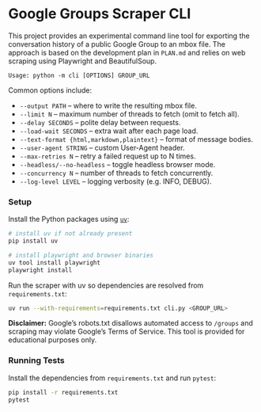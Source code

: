 # Google Groups Scraper CLI

This project provides an experimental command line tool for exporting the
conversation history of a public Google Group to an mbox file. The approach is
based on the development plan in `PLAN.md` and relies on web scraping using
Playwright and BeautifulSoup.

```
Usage: python -m cli [OPTIONS] GROUP_URL
```

Common options include:

- `--output PATH` – where to write the resulting mbox file.
- `--limit N` – maximum number of threads to fetch (omit to fetch all).
- `--delay SECONDS` – polite delay between requests.
- `--load-wait SECONDS` – extra wait after each page load.
- `--text-format {html,markdown,plaintext}` – format of message bodies.
- `--user-agent STRING` – custom User-Agent header.
- `--max-retries N` – retry a failed request up to N times.
- `--headless/--no-headless` – toggle headless browser mode.
- `--concurrency N` – number of threads to fetch concurrently.
- `--log-level LEVEL` – logging verbosity (e.g. INFO, DEBUG).

### Setup

Install the Python packages using [`uv`](https://github.com/astral-sh/uv):

```bash
# install uv if not already present
pip install uv

# install playwright and browser binaries
uv tool install playwright
playwright install
```

Run the scraper with uv so dependencies are resolved from `requirements.txt`:

```bash
uv run --with-requirements=requirements.txt cli.py <GROUP_URL>
```

**Disclaimer:** Google’s robots.txt disallows automated access to `/groups` and
scraping may violate Google’s Terms of Service. This tool is provided for
educational purposes only.

### Running Tests

Install the dependencies from `requirements.txt` and run `pytest`:

```bash
pip install -r requirements.txt
pytest
```
